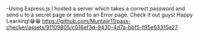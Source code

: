 -Using Express.js I hosted a server which takes a correct password and send u to a secret page or send to an Error page. 
Check it out guys! Happy Learning!😁😁
https://github.com/Muntajir11/pass-checker/assets/91109805/c016ef3d-9430-4d7a-bbf5-f95e63315e27

